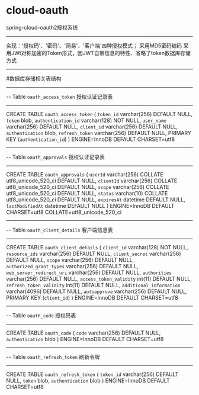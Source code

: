# cloud-oauth
spring-cloud-oauth2授权系统
-- -----------------------------------------------------
实现：'授权码'、'密码'、'简易'、'客户端'四种授权模式；
采用MD5密码编码
采用JWt对称加密的Token形式，因JWT自带信息的特性、省略了token数据库存储方式
-- -----------------------------------------------------
#数据库存储相关表结构
-- -----------------------------------------------------
-- Table `oauth_access_token` 授权认证记录表
-- -----------------------------------------------------
CREATE TABLE `oauth_access_token` (
  `token_id` varchar(256) DEFAULT NULL,
  `token` blob,
  `authentication_id` varchar(128) NOT NULL,
  `user_name` varchar(256) DEFAULT NULL,
  `client_id` varchar(256) DEFAULT NULL,
  `authentication` blob,
  `refresh_token` varchar(256) DEFAULT NULL,
  PRIMARY KEY (`authentication_id`)
) ENGINE=InnoDB DEFAULT CHARSET=utf8
-- -----------------------------------------------------
-- Table `oauth_approvals` 授权认证记录表
-- -----------------------------------------------------
CREATE TABLE `oauth_approvals` (
  `userId` varchar(256) COLLATE utf8_unicode_520_ci DEFAULT NULL,
  `clientId` varchar(256) COLLATE utf8_unicode_520_ci DEFAULT NULL,
  `scope` varchar(256) COLLATE utf8_unicode_520_ci DEFAULT NULL,
  `status` varchar(10) COLLATE utf8_unicode_520_ci DEFAULT NULL,
  `expiresAt` datetime DEFAULT NULL,
  `lastModifiedAt` datetime DEFAULT NULL
) ENGINE=InnoDB DEFAULT CHARSET=utf8 COLLATE=utf8_unicode_520_ci
-- -----------------------------------------------------
-- Table `oauth_client_details` 客户端信息表
-- -----------------------------------------------------
CREATE TABLE `oauth_client_details` (
  `client_id` varchar(128) NOT NULL,
  `resource_ids` varchar(256) DEFAULT NULL,
  `client_secret` varchar(256) DEFAULT NULL,
  `scope` varchar(256) DEFAULT NULL,
  `authorized_grant_types` varchar(256) DEFAULT NULL,
  `web_server_redirect_uri` varchar(256) DEFAULT NULL,
  `authorities` varchar(256) DEFAULT NULL,
  `access_token_validity` int(11) DEFAULT NULL,
  `refresh_token_validity` int(11) DEFAULT NULL,
  `additional_information` varchar(4096) DEFAULT NULL,
  `autoapprove` varchar(256) DEFAULT NULL,
  PRIMARY KEY (`client_id`)
) ENGINE=InnoDB DEFAULT CHARSET=utf8

-- -----------------------------------------------------
-- Table `oauth_code` 授权码表
-- -----------------------------------------------------
CREATE TABLE `oauth_code` (
  `code` varchar(256) DEFAULT NULL,
  `authentication` blob
) ENGINE=InnoDB DEFAULT CHARSET=utf8

-- -----------------------------------------------------
-- Table `oauth_refresh_token` 刷新令牌
-- -----------------------------------------------------
CREATE TABLE `oauth_refresh_token` (
  `token_id` varchar(256) DEFAULT NULL,
  `token` blob,
  `authentication` blob
) ENGINE=InnoDB DEFAULT CHARSET=utf8
